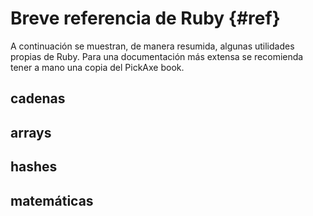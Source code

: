 # Breve referencia de Ruby {#ref}
A continuación se muestran, de manera resumida, algunas utilidades propias de Ruby. Para una documentación más extensa se recomienda tener a mano una copia del PickAxe book.

## cadenas

## arrays

## hashes

## matemáticas
